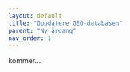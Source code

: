 ```yaml
---
layout: default
title: "Oppdatere GEO-databasen" 
parent: "Ny årgang"
nav_order: 1  
---
```


kommer...